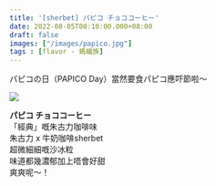 ```yaml
---
title: '[sherbet] パピコ チョココーヒー'
date: 2022-08-05T00:10:00.000+08:00
draft: false
images: ["/images/papico.jpg"]
tags : [flavor - 螞蟻族]
---
```


パピコの日（PAPICO Day）當然要食パピコ應吓節啦～  

![](/images/papico.jpg)

**パピコ チョココーヒー**  
「經典」嘅朱古力咖啡味  
朱古力 x 牛奶咖啡sherbet  
超微細細嘅沙冰粒  
味道都幾濃郁加上唔會好甜  
爽爽呢～！  
